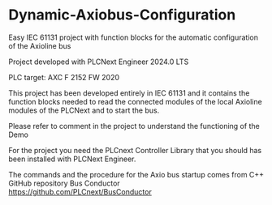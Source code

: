 # Dynamic-Axiobus-Configuration
Easy IEC 61131 project with function blocks for the automatic configuration of the Axioline bus

Project developed with PLCNext Engineer 2024.0 LTS

PLC target: AXC F 2152 FW 2020

This project has been developed entirely in IEC 61131 and it contains the function blocks needed to read the connected modules of the local Axioline modules of the PLCNext and to start the bus.

Please refer to comment in the project to understand the functioning of the Demo

For the project you need the PLCnext Controller Library that you should has been installed with PLCNext Engineer.

The commands and the procedure for the Axio bus startup comes from C++ GitHub repository Bus Conductor 
https://github.com/PLCnext/BusConductor
